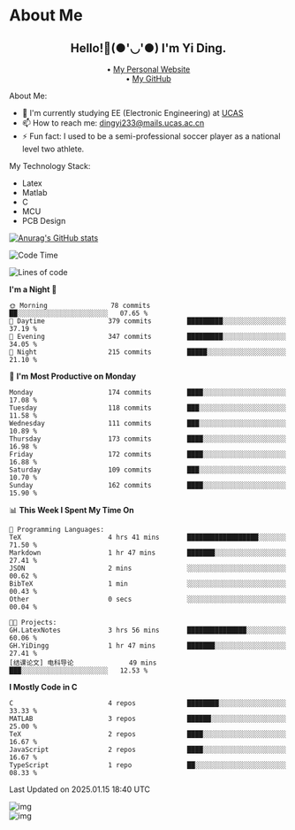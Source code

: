 # About Me

<h2 style="text-align:center;"> Hello!👋(●'◡'●) I'm Yi Ding.</h2>

<div style="text-align:center;">
  • <a href="https://yidingg.github.io/YiDingg">My Personal Website</a><br>
  • <a href="https://github.com/YiDingg">My GitHub</a>
</div>

About Me:
- 🔭 I'm currently studying EE (Electronic Engineering) at [UCAS](https://www.ucas.ac.cn/)
- 📫 How to reach me: dingyi233@mails.ucas.ac.cn
- ⚡ Fun fact: I used to be a semi-professional soccer player as a national level two athlete.

My Technology Stack:
- Latex
- Matlab
- C
- MCU
- PCB Design

[![Anurag's GitHub stats](https://github-readme-stats.vercel.app/api?username=YiDingg)](https://github.com/anuraghazra/github-readme-stats)

<!--START_SECTION:waka-->
![Code Time](http://img.shields.io/badge/Code%20Time-879%20hrs%204%20mins-blue)

![Lines of code](https://img.shields.io/badge/From%20Hello%20World%20I%27ve%20Written-741.3%20thousand%20lines%20of%20code-blue)

**I'm a Night 🦉** 

```text
🌞 Morning                78 commits          ██░░░░░░░░░░░░░░░░░░░░░░░   07.65 % 
🌆 Daytime                379 commits         █████████░░░░░░░░░░░░░░░░   37.19 % 
🌃 Evening                347 commits         █████████░░░░░░░░░░░░░░░░   34.05 % 
🌙 Night                  215 commits         █████░░░░░░░░░░░░░░░░░░░░   21.10 % 
```
📅 **I'm Most Productive on Monday** 

```text
Monday                   174 commits         ████░░░░░░░░░░░░░░░░░░░░░   17.08 % 
Tuesday                  118 commits         ███░░░░░░░░░░░░░░░░░░░░░░   11.58 % 
Wednesday                111 commits         ███░░░░░░░░░░░░░░░░░░░░░░   10.89 % 
Thursday                 173 commits         ████░░░░░░░░░░░░░░░░░░░░░   16.98 % 
Friday                   172 commits         ████░░░░░░░░░░░░░░░░░░░░░   16.88 % 
Saturday                 109 commits         ███░░░░░░░░░░░░░░░░░░░░░░   10.70 % 
Sunday                   162 commits         ████░░░░░░░░░░░░░░░░░░░░░   15.90 % 
```


📊 **This Week I Spent My Time On** 

```text
💬 Programming Languages: 
TeX                      4 hrs 41 mins       ██████████████████░░░░░░░   71.50 % 
Markdown                 1 hr 47 mins        ███████░░░░░░░░░░░░░░░░░░   27.41 % 
JSON                     2 mins              ░░░░░░░░░░░░░░░░░░░░░░░░░   00.62 % 
BibTeX                   1 min               ░░░░░░░░░░░░░░░░░░░░░░░░░   00.43 % 
Other                    0 secs              ░░░░░░░░░░░░░░░░░░░░░░░░░   00.04 % 

🐱‍💻 Projects: 
GH.LatexNotes            3 hrs 56 mins       ███████████████░░░░░░░░░░   60.06 % 
GH.YiDingg               1 hr 47 mins        ███████░░░░░░░░░░░░░░░░░░   27.41 % 
[结课论文] 电科导论              49 mins             ███░░░░░░░░░░░░░░░░░░░░░░   12.53 % 
```

**I Mostly Code in C** 

```text
C                        4 repos             ████████░░░░░░░░░░░░░░░░░   33.33 % 
MATLAB                   3 repos             ██████░░░░░░░░░░░░░░░░░░░   25.00 % 
TeX                      2 repos             ████░░░░░░░░░░░░░░░░░░░░░   16.67 % 
JavaScript               2 repos             ████░░░░░░░░░░░░░░░░░░░░░   16.67 % 
TypeScript               1 repo              ██░░░░░░░░░░░░░░░░░░░░░░░   08.33 % 
```




 Last Updated on 2025.01.15 18:40 UTC
<!--END_SECTION:waka-->

<!-- Coding activity over the last year -->
<div class='center'><img src='https://wakatime.com/share/@YiDingg/260601e0-8e46-41ab-9832-d4d0ae5fd0bd.svg' alt='img'/></div>

<!-- Languages over the last year -->
<div class='center'><img src='https://wakatime.com/share/@YiDingg/99546fa3-4cc3-4808-ab6e-13f38e27aba1.svg' alt='img'/></div>

